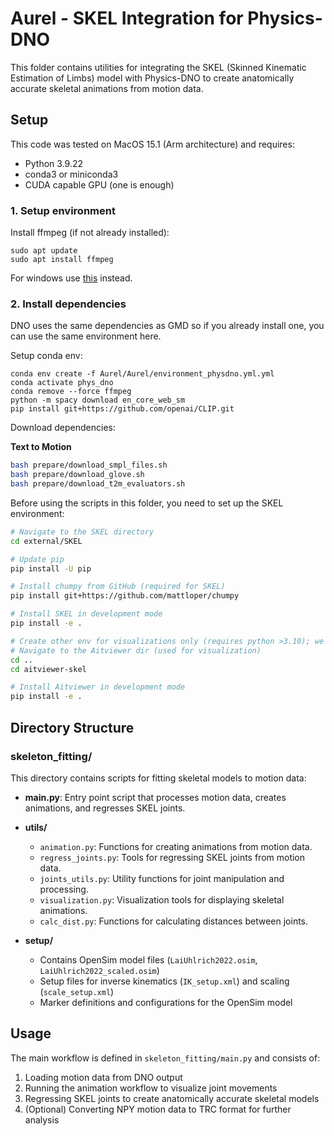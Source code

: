 # Aurel - SKEL Integration for Physics-DNO

This folder contains utilities for integrating the SKEL (Skinned Kinematic Estimation of Limbs) model with Physics-DNO to create anatomically accurate skeletal animations from motion data.

## Setup

This code was tested on MacOS 15.1 (Arm architecture) and requires:

* Python 3.9.22
* conda3 or miniconda3
* CUDA capable GPU (one is enough)

### 1. Setup environment

Install ffmpeg (if not already installed):

```shell
sudo apt update
sudo apt install ffmpeg
```
For windows use [this](https://www.geeksforgeeks.org/how-to-install-ffmpeg-on-windows/) instead.


### 2. Install dependencies

DNO uses the same dependencies as GMD so if you already install one, you can use the same environment here.

Setup conda env:

```shell
conda env create -f Aurel/Aurel/environment_physdno.yml.yml
conda activate phys_dno
conda remove --force ffmpeg
python -m spacy download en_core_web_sm
pip install git+https://github.com/openai/CLIP.git
```

Download dependencies:


<summary><b>Text to Motion</b></summary>

```bash
bash prepare/download_smpl_files.sh
bash prepare/download_glove.sh
bash prepare/download_t2m_evaluators.sh
```

Before using the scripts in this folder, you need to set up the SKEL environment:

```bash
# Navigate to the SKEL directory
cd external/SKEL

# Update pip
pip install -U pip   

# Install chumpy from GitHub (required for SKEL)
pip install git+https://github.com/mattloper/chumpy 

# Install SKEL in development mode
pip install -e .

# Create other env for visualizations only (requires python >3.10); we want to avoid compatibility issues
# Navigate to the Aitviewer dir (used for visualization)
cd ..
cd aitviewer-skel

# Install Aitviewer in development mode
pip install -e .

```


## Directory Structure

### skeleton_fitting/

This directory contains scripts for fitting skeletal models to motion data:

- **main.py**: Entry point script that processes motion data, creates animations, and regresses SKEL joints.

- **utils/**
  - `animation.py`: Functions for creating animations from motion data.
  - `regress_joints.py`: Tools for regressing SKEL joints from motion data.
  - `joints_utils.py`: Utility functions for joint manipulation and processing.
  - `visualization.py`: Visualization tools for displaying skeletal animations.
  - `calc_dist.py`: Functions for calculating distances between joints.

- **setup/**
  - Contains OpenSim model files (`LaiUhlrich2022.osim`, `LaiUhlrich2022_scaled.osim`)
  - Setup files for inverse kinematics (`IK_setup.xml`) and scaling (`scale_setup.xml`)
  - Marker definitions and configurations for the OpenSim model

## Usage

The main workflow is defined in `skeleton_fitting/main.py` and consists of:

1. Loading motion data from DNO output
2. Running the animation workflow to visualize joint movements
3. Regressing SKEL joints to create anatomically accurate skeletal models
4. (Optional) Converting NPY motion data to TRC format for further analysis